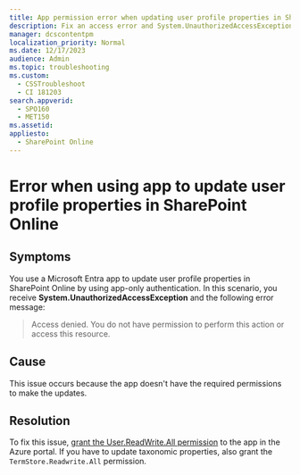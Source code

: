 ```yaml
---
title: App permission error when updating user profile properties in SharePoint
description: Fix an access error and System.UnauthorizedAccessException when you use a Microsoft Entra app to update user profile properties in SharePoint Online by using app-only authentication.
manager: dcscontentpm
localization_priority: Normal
ms.date: 12/17/2023
audience: Admin
ms.topic: troubleshooting
ms.custom: 
  - CSSTroubleshoot
  - CI 181203
search.appverid: 
  - SPO160
  - MET150
ms.assetid: 
appliesto: 
  - SharePoint Online
---
```

# Error when using app to update user profile properties in SharePoint Online

## Symptoms

You use a Microsoft Entra app to update user profile properties in SharePoint Online by using app-only authentication. In this scenario, you receive **System.UnauthorizedAccessException** and the following error message:

> Access denied. You do not have permission to perform this action or access this resource.

## Cause

This issue occurs because the app doesn't have the required permissions to make the updates.

## Resolution

To fix this issue, [grant the User.ReadWrite.All permission](/sharepoint/dev/solution-guidance/security-apponly-azuread) to the app in the Azure portal. If you have to update taxonomic properties, also grant the `TermStore.Readwrite.All` permission.
